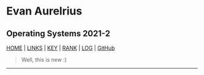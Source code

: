 # Evan Aurelrius

## Operating Systems 2021-2

<!-- - [HOME](https://evan-aurelrius.github.io/os212/)
- [LINKS](https://evan-aurelrius.github.io/os212/LINKS/)
- [LINKS](https://evan-aurelrius.github.io/os212/)
- [TIPS](https://evan-aurelrius.github.io/os212/)
- [KEY](https://evan-aurelrius.github.io/os212/)
- [LOG](https://evan-aurelrius.github.io/os212/TXT/mylog.txt)
- [Github](https://github.com/evan-aurelrius) -->

[HOME](.) | [LINKS](https://evan-aurelrius.github.io/os212/LINKS/) | [KEY](https://github.com/evan-aurelrius/os212/blob/main/TXT/mypubkey.txt) | [RANK](https://github.com/evan-aurelrius/os212/blob/main/TXT/myrank.txt) | [LOG](https://github.com/evan-aurelrius/os212/blob/main/TXT/mylog.txt) | [GitHub](https://github.com/evan-aurelrius)

> Well, this is new :)
---

